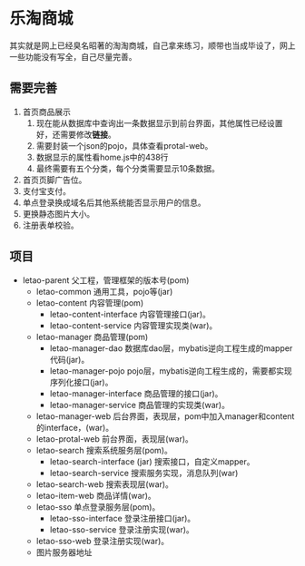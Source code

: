 # 乐淘商城

其实就是网上已经臭名昭著的淘淘商城，自己拿来练习，顺带也当成毕设了，网上一些功能没有写全，自己尽量完善。

## 需要完善

1. 首页商品展示
   1. 现在能从数据库中查询出一条数据显示到前台界面，其他属性已经设置好，还需要修改**链接**。
   2. 需要封装一个json的pojo，具体查看protal-web。
   3. 数据显示的属性看home.js中的438行
   4. 最终需要有五个分类，每个分类需要显示10条数据。
2. 首页页脚广告位。
3. 支付宝支付。
4. 单点登录换成域名后其他系统能否显示用户的信息。
5. 更换静态图片大小。
6. 注册表单校验。

## 项目

- letao-parent 父工程，管理框架的版本号(pom)
  - letao-common 通用工具，pojo等(jar)
  - letao-content 内容管理(pom)
    - letao-content-interface 内容管理接口(jar)。
    - letao-content-service 内容管理实现类(war)。
  - letao-manager 商品管理(pom)
    - letao-manager-dao 数据库dao层，mybatis逆向工程生成的mapper代码(jar)。
    - letao-manager-pojo pojo层，mybatis逆向工程生成的，需要都实现序列化接口(jar)。
    - letao-manager-interface 商品管理的接口(jar)。
    - letao-manager-service 商品管理的实现类(war)。
  - letao-manager-web 后台界面，表现层，pom中加入manager和content的interface，(war)。
  - letao-protal-web 前台界面，表现层(war)。
  - letao-search 搜索系统服务层(pom)。
    - letao-search-interface (jar) 搜索接口，自定义mapper。
    - letao-search-service 搜索服务实现，消息队列(war)
  - letao-search-web 搜索表现层(war)。
  - letao-item-web 商品详情(war)。
  - letao-sso 单点登录服务层(pom)。
    - letao-sso-interface 登录注册接口(jar)。
    - letao-sso-service 登录注册实现(war)。
  - letao-sso-web 登录注册实现(war)。
  - 图片服务器地址